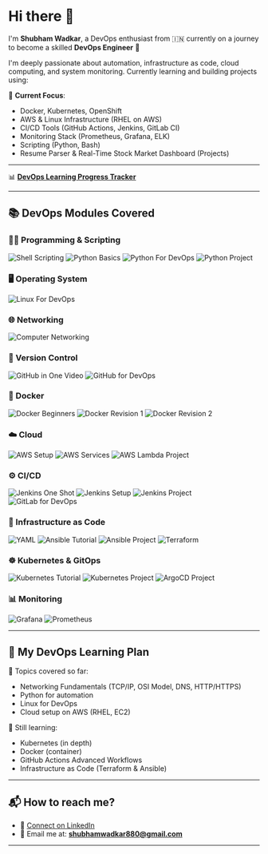 # Hi there 👋

I'm **Shubham Wadkar**, a DevOps enthusiast from 🇮🇳 currently on a journey to become a skilled **DevOps Engineer** 🚀

I'm deeply passionate about automation, infrastructure as code, cloud computing, and system monitoring. Currently learning and building projects using:

🧠 **Current Focus**:
- Docker, Kubernetes, OpenShift
- AWS & Linux Infrastructure (RHEL on AWS)
- CI/CD Tools (GitHub Actions, Jenkins, GitLab CI)
- Monitoring Stack (Prometheus, Grafana, ELK)
- Scripting (Python, Bash)
- Resume Parser & Real-Time Stock Market Dashboard (Projects)

---

📊 **[DevOps Learning Progress Tracker](https://docs.google.com/spreadsheets/d/125r3GJ2C96k8BMVwdmvRmadsYOtyqLFrkKAJ_qF18Kw/edit?usp=sharing)**

---

## 📚 DevOps Modules Covered

### 👨‍💻 Programming & Scripting
![Shell Scripting](https://img.shields.io/badge/Shell_Scripting-BASH-4EAA25?style=for-the-badge&logo=gnu-bash&logoColor=white)
![Python Basics](https://img.shields.io/badge/Python-Basics_&_DS-3776AB?style=for-the-badge&logo=python&logoColor=white)
![Python For DevOps](https://img.shields.io/badge/Python-For_DevOps-FFD43B?style=for-the-badge&logo=python&logoColor=black)
![Python Project](https://img.shields.io/badge/Python-Resume_Project-306998?style=for-the-badge&logo=python&logoColor=white)

### 🖥️ Operating System
![Linux For DevOps](https://img.shields.io/badge/Linux-For_DevOps-FCC624?style=for-the-badge&logo=linux&logoColor=black)

### 🌐 Networking
![Computer Networking](https://img.shields.io/badge/Networking-For_DevOps-0069aa?style=for-the-badge&logo=internet-explorer&logoColor=white)

### 🔁 Version Control
![GitHub in One Video](https://img.shields.io/badge/GitHub-One_Video-181717?style=for-the-badge&logo=github&logoColor=white)
![GitHub for DevOps](https://img.shields.io/badge/Git_&_GitHub-For_DevOps-F05032?style=for-the-badge&logo=git&logoColor=white)

### 🐳 Docker
![Docker Beginners](https://img.shields.io/badge/Docker-Beginners_Project-2496ED?style=for-the-badge&logo=docker&logoColor=white)
![Docker Revision 1](https://img.shields.io/badge/Docker-Revision_Part_1-2496ED?style=for-the-badge&logo=docker&logoColor=white)
![Docker Revision 2](https://img.shields.io/badge/Docker-Revision_Part_2-2496ED?style=for-the-badge&logo=docker&logoColor=white)

### ☁️ Cloud
![AWS Setup](https://img.shields.io/badge/AWS-Setup-FF9900?style=for-the-badge&logo=amazonaws&logoColor=white)
![AWS Services](https://img.shields.io/badge/AWS-Important_Services-FF9900?style=for-the-badge&logo=amazonaws&logoColor=white)
![AWS Lambda Project](https://img.shields.io/badge/AWS-Lambda_Project-FF9900?style=for-the-badge&logo=awslambda&logoColor=white)

### ⚙️ CI/CD
![Jenkins One Shot](https://img.shields.io/badge/Jenkins-One_Shot-D24939?style=for-the-badge&logo=jenkins&logoColor=white)
![Jenkins Setup](https://img.shields.io/badge/Jenkins-Setup_&_Installation-D24939?style=for-the-badge&logo=jenkins&logoColor=white)
![Jenkins Project](https://img.shields.io/badge/Jenkins-CI/CD_Project-D24939?style=for-the-badge&logo=jenkins&logoColor=white)
![GitLab for DevOps](https://img.shields.io/badge/GitLab-For_DevOps-FC6D26?style=for-the-badge&logo=gitlab&logoColor=white)

### 🧱 Infrastructure as Code
![YAML](https://img.shields.io/badge/YAML-For_Beginners-5e5c5c?style=for-the-badge&logo=yaml&logoColor=white)
![Ansible Tutorial](https://img.shields.io/badge/Ansible-Tutorial-EE0000?style=for-the-badge&logo=ansible&logoColor=white)
![Ansible Project](https://img.shields.io/badge/Ansible-With_Project-EE0000?style=for-the-badge&logo=ansible&logoColor=white)
![Terraform](https://img.shields.io/badge/Terraform-For_Beginners-7B42BC?style=for-the-badge&logo=terraform&logoColor=white)

### ☸️ Kubernetes & GitOps
![Kubernetes Tutorial](https://img.shields.io/badge/Kubernetes-Tutorial-326CE5?style=for-the-badge&logo=kubernetes&logoColor=white)
![Kubernetes Project](https://img.shields.io/badge/Kubernetes-Project-326CE5?style=for-the-badge&logo=kubernetes&logoColor=white)
![ArgoCD Project](https://img.shields.io/badge/ArgoCD-Project-2359e5?style=for-the-badge&logo=argo&logoColor=white)

### 📊 Monitoring
![Grafana](https://img.shields.io/badge/Grafana-Monitoring-F46800?style=for-the-badge&logo=grafana&logoColor=white)
![Prometheus](https://img.shields.io/badge/Prometheus-Monitoring-E6522C?style=for-the-badge&logo=prometheus&logoColor=white)


---

## 📅 My DevOps Learning Plan

🧩 Topics covered so far:
- Networking Fundamentals (TCP/IP, OSI Model, DNS, HTTP/HTTPS)
- Python for automation
- Linux for DevOps
- Cloud setup on AWS (RHEL, EC2)

🎯 Still learning:
- Kubernetes (in depth)
- Docker (container)
- GitHub Actions Advanced Workflows
- Infrastructure as Code (Terraform & Ansible)

---

## 📬 How to reach me?

- 💼 [Connect on LinkedIn](https://linkedin.com/in/shubhamwadkar)
- 📧 Email me at: **shubhamwadkar880@gmail.com**
---

